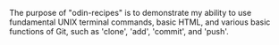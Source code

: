 The purpose of "odin-recipes" is to demonstrate my ability to use fundamental UNIX terminal commands, basic HTML, and various basic functions of Git, such as 'clone', 'add', 'commit', and 'push'.